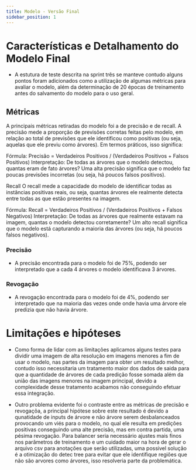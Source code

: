 ```yaml
---
title: Modelo - Versão Final
sidebar_position: 1
---
```


# Características e Detalhamento do Modelo Final
- A estutura de teste descrita  na sprint três se manteve contudo alguns pontos foram adicionados como a utilização de algumas métricas para avaliar o modelo, além da determinação de 20 épocas de treinamento antes do salvamento do modelo para o uso geral. 

## Métricas 
A principais métricas retiradas do modelo foi a de precisão e de recall. 
A precisão mede a proporção de previsões corretas feitas pelo modelo, em relação ao total de previsões que ele identificou como positivas (ou seja, aquelas que ele previu como árvores). Em termos práticos, isso significa:

Fórmula: Precisão = Verdadeiros Positivos / (Verdadeiros Positivos + Falsos Positivos)
Interpretação: De todas as árvores que o modelo detectou, quantas eram de fato árvores? Uma alta precisão significa que o modelo faz poucas previsões incorretas (ou seja, há poucos falsos positivos).

Recall
O recall mede a capacidade do modelo de identificar todas as instâncias positivas reais, ou seja, quantas árvores ele realmente detecta entre todas as que estão presentes na imagem.

Fórmula: Recall = Verdadeiros Positivos / (Verdadeiros Positivos + Falsos Negativos)
Interpretação: De todas as árvores que realmente estavam na imagem, quantas o modelo detectou corretamente? Um alto recall significa que o modelo está capturando a maioria das árvores (ou seja, há poucos falsos negativos).

### Precisão
- A precisão encontrada para o modelo foi de 75%, podendo ser interpretado que a cada 4 árvores o modelo identificava 3 árvores. 
### Revogação
- A revogação encontrada para o modelo foi de 4%, podendo ser interpretado que na maioria das vezes onde onde havia uma árvore ele predizia que não havia árvore.
# Limitações e hipóteses 
- Como forma de lidar com as limitações aplicamos alguns testes para dividir uma imagem de alta resolução em imagens menores a fim de usar o modelo, nas partes da imagem para obter um resultado melhor, contudo isso necessitaria um tratamento maior dos dados de saida para que a quantidade de árvores de cada predição fosse somada além da união das imagens menores na imagem principal, devido a complexidade desse tratamento acabamos não conseguindo efetuar essa integração.

- Outro problema evidente foi o contraste entre as métricas de precisão e revogaçõa, a principal hipótese sobre este resultado é devido a qunatidade de inputs de árvore e não árvore serem desbalanceados provocando um viés para o modelo, no qual ele resulta em predições positivas conseguindo uma alte precisão, mas em contra partida, uma pésima revogação. Para balancer seria necessário ajustes mais finos nos parâmetros de treinamento e um cuidado maior na hora de gerar o arquivo csv para anotações que serão utilizadas, uma possivel solução é a otimização do detec tree para evitar que ele identifique regiões que não são arvores como árvores, isso resolveria parte da problemática.  
